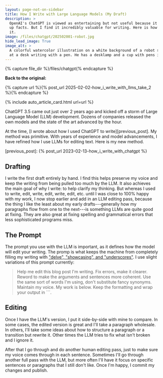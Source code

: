 ```yaml
---
layout: page-not-on-sidebar
title: How I Write with Large Language Models (My Draft)
description: >
  OpenAI's ChatGPT is viewed as entertaining but not useful because it makes
  up facts. But I find it incredibly valuable for writing. Here is how I use
  it.
image: /files/chatgpt/202502001-robot.jpg
hide_lead_image: True
image_alt: >
  A colorful watercolor illustration on a white background of a robot sitting
  at a desk writing with a pen. He has a desklamp and a cup with pens in it.
---
```


{% capture file_dir %}/files/chatgpt{% endcapture %}

**Back to the original:**

{% capture url %}{% post_url 2025-02-02-how_i_write_with_llms_take_2 %}{% endcapture %}
<div class="card-grid">
  {% include auto_article_card.html url=url %}
</div>

ChatGPT 3.5 came out just over 2 years ago and kicked off a storm of Large
Language Model (LLM) development. Dozens of companies released the own models
and the state of the art advanced by the hour.

At the time, [I wrote about how I used ChatGPT to write][previous_post]. My
method was primitive. With years of experience and model advancements, I have
refined how I use LLMs for editing text. Here is my new method.

[previous_post]: {% post_url 2023-02-13-how_i_write_with_chatgpt %}

## Drafting

I write the first draft entirely by hand. I find this helps preserve my voice
and keep the writing from being pulled too much by the LLM. It also achieves
the main goal of why I write: to help clarify my thinking. But whereas I used
to write, edit, write, edit, write, edit, etc. until I was close to 100% happy
with my work, I now stop earlier and add in an LLM editing pass, because the
thing I like the least about my early drafts---generally how my paragraphs
flow from one to the next---is something LLMs are quite good at fixing. They
are also great at fixing spelling and grammatical errors that less
sophisticated programs miss.

## The Prompt

The prompt you use with the LLM is important, as it defines how the model will
edit your writing. The promp is what keeps the machine from completely filling
my writing with ["delve", "showcasing", and "underscores"][ars]. I use slight
variations of this prompt currently:

> Help me edit this blog post I'm writing. Fix errors, make it clearer. Reword
> to make the arguments and sentences more coherent. Use the same sort of
> words I'm using, don't substitute fancy synonyms. Maintain my voice. My work
> is below. Keep the formatting and wrap your output in \`\`\`.

[ars]: https://arstechnica.com/ai/2024/07/the-telltale-words-that-could-identify-generative-ai-text/

## Editing

Once I have the LLM's version, I put it side-by-side with mine to compare. In
some cases, the edited version is great and I'll take a paragraph wholesale.
In others, I'll take some ideas about how to structure a paragraph or a
transition but rewrite it. Other times the LLM tries to fix what isn't broken
and I ignore it.

After that I go through and do another human editing pass, just to make sure
my voice comes through in each sentence. Sometimes I'll go through another
full pass with the LLM, but more often I'll have it focus on specific
sentences or paragraphs that I still don't like. Once I'm happy, I commit my
changes and publish.


